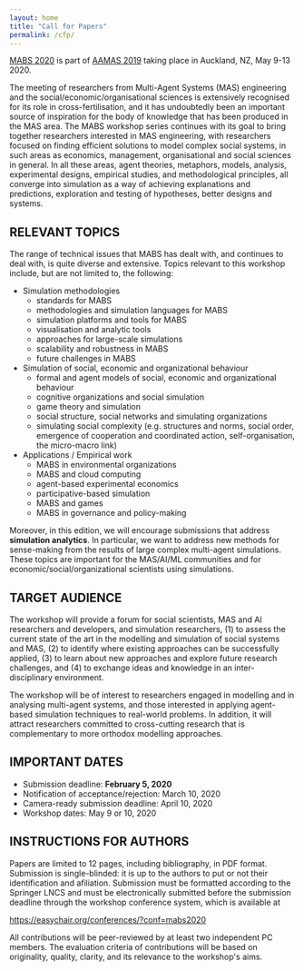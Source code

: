 ```yaml
---
layout: home
title: "Call for Papers"
permalink: /cfp/
---
```


[MABS 2020](https://samarthswarup.github.io/mabs2020) is part of [AAMAS 2019](https://aamas2020.conference.auckland.ac.nz/) taking place in Auckland, NZ, May 9-13 2020.

The meeting of researchers from Multi-Agent Systems (MAS) engineering and the social/economic/organisational sciences is extensively recognised for its role in cross-fertilisation,
and it has undoubtedly been an important source of inspiration for the body of knowledge that has been produced in the MAS area. The MABS workshop series continues with its goal
to bring together researchers interested in MAS engineering, with researchers focused on finding efficient solutions to model complex social systems, in such areas as economics,
management, organisational and social sciences in general. In all these areas, agent theories, metaphors, models, analysis, experimental designs, empirical studies, and
methodological principles, all converge into simulation as a way of achieving explanations and predictions, exploration and testing of hypotheses, better designs and systems.

## RELEVANT TOPICS

The range of technical issues that MABS has dealt with, and continues to deal with, is quite diverse and extensive. Topics relevant to this workshop include, but are not limited to, the following:

* Simulation methodologies
  * standards for MABS
  * methodologies and simulation languages for MABS
  * simulation platforms and tools for MABS
  * visualisation and analytic tools
  * approaches for large-scale simulations
  * scalability and robustness in MABS
  * future challenges in MABS
* Simulation of social, economic and organizational behaviour
  * formal and agent models of social, economic and organizational behaviour
  * cognitive organizations and social simulation
  * game theory and simulation
  * social structure, social networks and simulating organizations
  * simulating social complexity (e.g. structures and norms, social order, emergence of cooperation and coordinated action, self-organisation, the micro-macro link)
* Applications / Empirical work
  * MABS in environmental organizations
  * MABS and cloud computing
  * agent-based experimental economics
  * participative-based simulation
  * MABS and games
  * MABS in governance and policy-making

Moreover, in this edition, we will encourage submissions that address **simulation analytics**. In particular, we want to address new methods for sense-making from
the results of large complex multi-agent simulations. These topics are important for the MAS/AI/ML communities and for economic/social/organizational scientists using simulations.

## TARGET AUDIENCE

The workshop will provide a forum for social scientists, MAS and AI researchers and developers, and simulation researchers, 
(1) to assess the current state of the art in the modelling and simulation of social systems and MAS, (2) to identify where existing
approaches can be successfully applied, (3) to learn about new approaches and explore future research challenges, and (4) to exchange
ideas and knowledge in an inter-disciplinary environment.

The workshop will be of interest to researchers engaged in modelling and in analysing multi-agent systems, and those interested in
applying agent-based simulation techniques to real-world problems. In addition, it will attract researchers committed to cross-cutting
research that is complementary to more orthodox modelling approaches.

## IMPORTANT DATES

* Submission deadline: **February 5, 2020**
* Notification of acceptance/rejection: March 10, 2020
* Camera-ready submission deadline: April 10, 2020
* Workshop dates: May 9 or 10, 2020

## INSTRUCTIONS FOR AUTHORS

Papers are limited to 12 pages, including bibliography, in PDF format. Submission is single-blinded: it is up to the authors to
put or not their identification and afiliation. Submission must be formatted according to the Springer LNCS and must be
electronically submitted before the submission deadline through the workshop conference system, which is available at

https://easychair.org/conferences/?conf=mabs2020

All contributions will be peer-reviewed by at least two independent PC members. The evaluation criteria of contributions will be based on originality, quality, clarity, and its relevance to the workshop's aims.